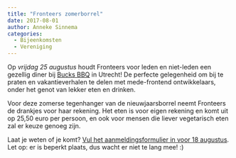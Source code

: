 ```yaml
---
title: "Fronteers zomerborrel"
date: 2017-08-01
author: Anneke Sinnema
categories: 
  - Bijeenkomsten
  - Vereniging
---
```

Op *vrijdag 25 augustus* houdt Fronteers voor leden en niet-leden een gezellig diner bij [Bucks BBQ](http://bucksbbqhouse.nl/) in Utrecht! De perfecte gelegenheid om bij te praten en vakantieverhalen te delen met mede-frontend ontwikkelaars, onder het genot van lekker eten en drinken.

Voor deze zomerse tegenhanger van de nieuwjaarsborrel neemt Fronteers de drankjes voor haar rekening. Het eten is voor eigen rekening en komt uit op 25,50 euro per persoon, en ook voor mensen die liever vegetarisch eten zal er keuze genoeg zijn.

Laat je weten of je komt? [Vul het aanmeldingsformulier in voor 18 augustus](https://fronteers.nl/bijeenkomsten/2017/zomerborrel-2017). Let op: er is beperkt plaats, dus wacht er niet te lang mee! :)
